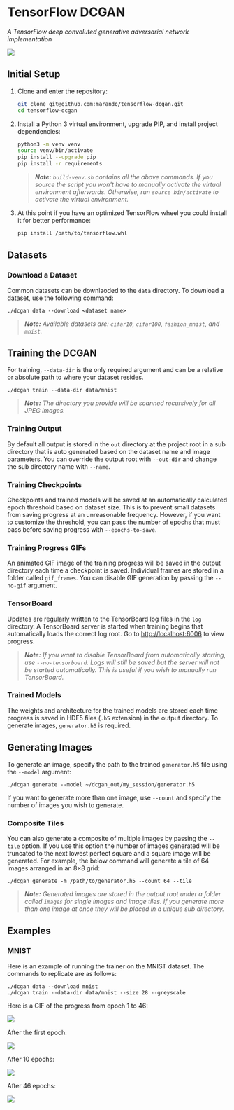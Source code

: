 # TensorFlow DCGAN
*A TensorFlow deep convoluted generative adversarial network implementation*

![](https://user-images.githubusercontent.com/4701701/55361420-29d9fe00-54a5-11e9-899c-6f72e6532c77.gif)  

## Initial Setup

1. Clone and enter the repository:
    ```bash
    git clone git@github.com:marando/tensorflow-dcgan.git
    cd tensorflow-dcgan
    ```

2. Install a Python 3 virtual environment, upgrade PIP, and install project 
   dependencies:
    ```bash
    python3 -m venv venv
    source venv/bin/activate
    pip install --upgrade pip
    pip install -r requirements
    ```

    >***Note:** `build-venv.sh` contains all the above commands. If you source 
    the script you won't have to manually activate the virtual environment 
    afterwards. Otherwise, run `source bin/activate` to activate the virtual 
    environment.*
3. At this point if you have an optimized TensorFlow wheel you could install it
   for better performance:
    ```bash
    pip install /path/to/tensorflow.whl
    ```
       

## Datasets

### Download a Dataset

Common datasets can be downlaoded to the `data` directory. To download a 
dataset, use the following command:
```
./dcgan data --download <dataset name>
```
>***Note:** Available datasets are: `cifar10`, `cifar100`, `fashion_mnist`, and 
`mnist`.*


## Training the DCGAN

For training, `--data-dir` is the only required argument and can be a relative 
or absolute path to where your dataset resides. 
```
./dcgan train --data-dir data/mnist
```
>***Note:** The directory you provide will be scanned recursively for all JPEG 
images.*

### Training Output
By default all output is stored in the `out` directory at the project root in a
sub directory that is auto generated based on the dataset name and image 
parameters. You can override the output root with `--out-dir` and change the 
sub directory name with `--name`.

### Training Checkpoints
Checkpoints and trained models will be saved at an automatically calculated 
epoch threshold based on dataset size. This is to prevent small datasets from 
saving progress at an unreasonable frequency. However, if you want to customize
the threshold, you can pass the number of epochs that must pass before saving 
progress with `--epochs-to-save`.

### Training Progress GIFs
An animated GIF image of the training progress will be saved in the output 
directory each time a checkpoint is saved. Individual frames are stored in a
folder called `gif_frames`. You can disable GIF generation by passing the 
`--no-gif` argument.
    
### TensorBoard
Updates are regularly written to the TensorBoard log files in the `log` 
directory. A TensorBoard server is started when training begins that 
automatically loads the correct log root. Go to 
[http://localhost:6006](http://localhost:6006) to view progress.

>***Note:** If you want to disable TensorBoard from automatically starting, use
`--no-tensorboard`. Logs will still be saved but the server will not be started
automatically. This is useful if you wish to manually run TensorBoard.*

### Trained Models
The weights and architecture for the trained models are stored each time 
progress is saved in HDF5 files (`.h5` extension) in the output directory. To 
generate images, `generator.h5` is required.


## Generating Images
To generate an image, specify the path to the trained `generator.h5` file using
the `--model` argument:
```
./dcgan generate --model ~/dcgan_out/my_session/generator.h5
```

If you want to generate more than one image, use `--count` and specify the 
number of images you wish to generate. 

### Composite Tiles
You can also generate a composite of multiple images by passing the `--tile` 
option. If you use this option the number of images generated will be truncated
to the next lowest perfect square and a square image will be generated. For 
example, the below command will generate a tile of 64 images arranged in an 8×8 
grid:
```
./dcgan generate -m /path/to/generator.h5 --count 64 --tile
```

>***Note:** Generated images are stored in the output root under a folder called
`images` for single images and image tiles. If you generate more than 
one image at once they will be placed in a unique sub directory.*

## Examples

### MNIST

Here is an example of running the trainer on the MNIST dataset. The commands to
replicate are as follows:

```
./dcgan data --download mnist
./dcgan train --data-dir data/mnist --size 28 --greyscale
```

Here is a GIF of the progress from epoch 1 to 46:

![](https://user-images.githubusercontent.com/4701701/55361420-29d9fe00-54a5-11e9-899c-6f72e6532c77.gif) 

After the first epoch:

![](https://user-images.githubusercontent.com/4701701/55361469-3a8a7400-54a5-11e9-95aa-9d1bdd404dad.jpg)

After 10 epochs:

![](https://user-images.githubusercontent.com/4701701/55361475-41b18200-54a5-11e9-87b4-680b124f7d44.jpg)

After 46 epochs:

![](https://user-images.githubusercontent.com/4701701/55361484-48d89000-54a5-11e9-9373-2a00bffc5cee.jpg)
